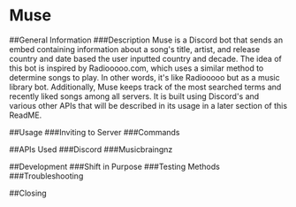# Muse

##General Information
###Description
Muse is a Discord bot that sends an embed containing information about a song's title, artist, and release country and date based the user inputted country and decade.  The idea of this bot is inspired by Radiooooo.com, which uses a similar method to determine songs to play.  In other words, it's like Radiooooo but as a music library bot.  Additionally, Muse keeps track of the most searched terms and recently liked songs among all servers.  It is built using Discord's and various other APIs that will be described in its usage in a later section of this ReadME.

##Usage
###Inviting to Server
###Commands

##APIs Used
###Discord
###Musicbraingnz

##Development 
###Shift in Purpose
###Testing Methods
###Troubleshooting

##Closing
